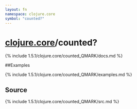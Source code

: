 ```yaml
---
layout: fn
namespace: clojure.core
symbol: "counted?"
---
```


# [clojure.core](../)/counted?

{% include 1.5.1/clojure.core/counted_QMARK/docs.md %}

##Examples

{% include 1.5.1/clojure.core/counted_QMARK/examples.md %}
## Source
{% include 1.5.1/clojure.core/counted_QMARK/src.md %}

